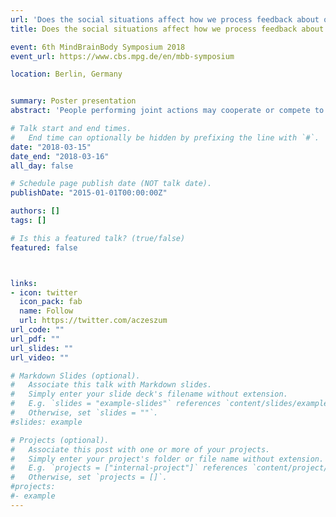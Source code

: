 ```yaml
---
url: 'Does the social situations affect how we process feedback about our actions?1'
title: Does the social situations affect how we process feedback about our actions?

event: 6th MindBrainBody Symposium 2018
event_url: https://www.cbs.mpg.de/en/mbb-symposium

location: Berlin, Germany


summary: Poster presentation
abstract: 'People performing joint actions may cooperate or compete to achieve their joint or individual goals. In the present study, we investigated the neural processes underpinning error and monetary rewards processing in such situations using EEG. We analyzed event-related potentials (ERPs) triggered by feedback about individual and joint actions in cooperative and competitive situations. Twenty pairs (N=40) of participants performed a joint four-alternative forced choice (4AFC) visual task either cooperatively or competitively (factor social situation). At the end of each trial, participants received visual performance feedback and monetary rewards. Specifically, the feedback included individual and joint errors.  Furthermore, the resulting positive, negative or neutral monetary rewards were dependent on the social situation.A threshold free cluster analysis of EEG data revealed two significant clusters. We found that there is a main effect of the valence of the outcome from 209 to 246 milliseconds after the feedback presentation (median p value: p = .0004, minimum p value: p = .0002) at midline frontal electrodes. This cluster (FRN) was more negative for losses than wins in both social situations. Moreover, we found that there is a main effect of the social situation from 105 to 148 milliseconds after the feedback presentation (median p value: p = .0004, minimum p value: p = .0002) at centro-temporal (left) electrodes. This cluster was more positive for the competitive than for the cooperative situation. In sum, our results replicate previous studies about FRN and extend them by comparing neurophysiological responses to positive and negative outcomes in a competitive situation, which simultaneously engage two participants. Moreover, our results that human first process the information about the social situation and then evaluate the outcome.'

# Talk start and end times.
#   End time can optionally be hidden by prefixing the line with `#`.
date: "2018-03-15"
date_end: "2018-03-16"
all_day: false

# Schedule page publish date (NOT talk date).
publishDate: "2015-01-01T00:00:00Z"

authors: []
tags: []

# Is this a featured talk? (true/false)
featured: false



links:
- icon: twitter
  icon_pack: fab
  name: Follow
  url: https://twitter.com/aczeszum
url_code: ""
url_pdf: ""
url_slides: ""
url_video: ""

# Markdown Slides (optional).
#   Associate this talk with Markdown slides.
#   Simply enter your slide deck's filename without extension.
#   E.g. `slides = "example-slides"` references `content/slides/example-slides.md`.
#   Otherwise, set `slides = ""`.
#slides: example

# Projects (optional).
#   Associate this post with one or more of your projects.
#   Simply enter your project's folder or file name without extension.
#   E.g. `projects = ["internal-project"]` references `content/project/deep-learning/index.md`.
#   Otherwise, set `projects = []`.
#projects:
#- example
---
```


